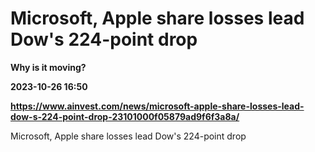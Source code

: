 # Microsoft, Apple share losses lead Dow's 224-point drop
**Why is it moving?**

**2023-10-26 16:50**

**https://www.ainvest.com/news/microsoft-apple-share-losses-lead-dow-s-224-point-drop-23101000f05879ad9f6f3a8a/**

Microsoft, Apple share losses lead Dow's 224-point drop